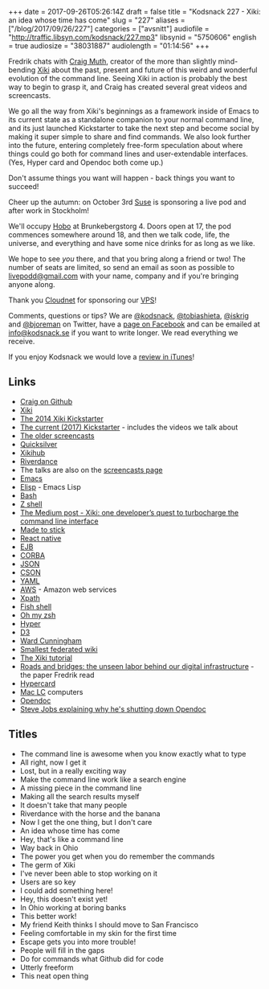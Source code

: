 +++
date = 2017-09-26T05:26:14Z
draft = false
title = "Kodsnack 227 - Xiki: an idea whose time has come"
slug = "227"
aliases = ["/blog/2017/09/26/227"]
categories = ["avsnitt"]
audiofile = "http://traffic.libsyn.com/kodsnack/227.mp3"
libsynid = "5750606"
english = true
audiosize = "38031887"
audiolength = "01:14:56"
+++

Fredrik chats with [Craig Muth](https://github.com/trogdoro), creator of the more than slightly mind-bending [Xiki](http://xiki.org/) about the past, present and future of this weird and wonderful evolution of the command line. Seeing Xiki in action is probably the best way to begin to grasp it, and Craig has created several great videos and screencasts.

We go all the way from Xiki's beginnings as a framework inside of Emacs to its current state as a standalone companion to your normal command line, and its just launched Kickstarter to take the next step and become social by making it super simple to share and find commands. We also look further into the future, entering completely free-form speculation about where things could go both for command lines and user-extendable interfaces. (Yes, Hyper card and Opendoc both come up.)

Don't assume things you want will happen - back things you want to succeed!

Cheer up the autumn: on October 3rd [Suse](https://www.suse.com/) is sponsoring a live pod and after work in Stockholm! 

We'll occupy [Hobo](https://hobo.se/sv/) at Brunkebergstorg 4. Doors open at 17, the pod commences somewhere around 18, and then we talk code, life, the universe, and everything and have some nice drinks for as long as we like.

We hope to see *you* there, and that you bring along a friend or two! The number of seats are limited, so send an email as soon as possible to [livepodd@gmail.com](mailto:livepodd@gmail.com) with your name, company and if you're bringing anyone along.

Thank you [Cloudnet](http://www.cloudnet.se) for sponsoring our [VPS](http://en.wikipedia.org/wiki/Virtual_private_server)!

Comments, questions or tips? We are [@kodsnack](https://www.twitter.com/kodsnack), [@tobiashieta](https://www.twitter.com/tobiashieta), [@iskrig](https://www.twitter.com/iskrig) and [@bjoreman](https://www.twitter.com/bjoreman) on Twitter, have a [page on Facebook](https://www.facebook.com/kodsnack) and can be emailed at [info@kodsnack.se](mailto:info@kodsnack.se) if you want to write longer. We read everything we receive.

If you enjoy Kodsnack we would love a [review in iTunes](http://itunes.apple.com/se/podcast/kodsnack/id561631498?l=en)!

## Links ##
* [Craig on Github](https://github.com/trogdoro)
* [Xiki](http://xiki.org/)
* [The 2014 Xiki Kickstarter](https://www.kickstarter.com/projects/xiki/xiki-the-command-revolution)
* [The current (2017) Kickstarter](https://www.kickstarter.com/projects/xiki/xikihub-the-social-command-line) - includes the videos we talk about
* [The older screencasts](http://xiki.org/screencasts/)
* [Quicksilver](https://qsapp.com/)
* [Xikihub](http://xiki.com/)
* [Riverdance](https://en.wikipedia.org/wiki/Riverdance)
* The talks are also on the [screencasts page](http://xiki.org/screencasts/)
* [Emacs](https://en.wikipedia.org/wiki/Emacs)
* [Elisp](https://en.wikipedia.org/wiki/Emacs_Lisp) - Emacs Lisp
* [Bash](https://en.wikipedia.org/wiki/Bash_%28Unix_shell%29)
* [Z shell](https://en.wikipedia.org/wiki/Z_shell)
* [The Medium post - Xiki: one developer’s quest to turbocharge the command line interface](https://medium.freecodecamp.org/xiki-one-developers-quest-to-turbocharge-the-command-line-interface-b68e5345788d)
* [Made to stick](https://www.amazon.com/Made-Stick-Ideas-Survive-Others/dp/1400064287)
* [React native](https://facebook.github.io/react-native/)
* [EJB](https://en.wikipedia.org/wiki/Enterprise_JavaBeans)
* [CORBA](https://en.wikipedia.org/wiki/Common_Object_Request_Broker_Architecture)
* [JSON](https://en.wikipedia.org/wiki/JSON)
* [CSON](https://github.com/bevry/cson)
* [YAML](https://en.wikipedia.org/wiki/YAML)
* [AWS](https://en.wikipedia.org/wiki/Amazon_Web_Services) - Amazon web services
* [Xpath](https://en.wikipedia.org/wiki/XPath)
* [Fish shell](https://fishshell.com/)
* [Oh my zsh](http://ohmyz.sh/)
* [Hyper](https://hyper.is/)
* [D3](https://d3js.org/)
* [Ward Cunningham](https://twitter.com/WardCunningham)
* [Smallest federated wiki](http://wardcunningham.github.io/)
* [The Xiki tutorial](http://xiki.com/@xiki/tutorial)
* [Roads and bridges: the unseen labor behind our digital infrastructure](http://www.fordfoundation.org/library/reports-and-studies/roads-and-bridges-the-unseen-labor-behind-our-digital-infrastructure) - the paper Fredrik read
* [Hypercard](https://en.wikipedia.org/wiki/HyperCard)
* [Mac LC](https://en.wikipedia.org/wiki/Macintosh_LC) computers
* [Opendoc](https://en.wikipedia.org/wiki/OpenDoc)
* [Steve Jobs explaining why he's shutting down Opendoc](https://mikecanex.wordpress.com/2011/06/08/wwdc-1997-video-steve-jobs-handles-a-public-insult/)

## Titles ##
* The command line is awesome when you know exactly what to type
* All right, now I get it
* Lost, but in a really exciting way
* Make the command line work like a search engine
* A missing piece in the command line
* Making all the search results myself
* It doesn't take that many people
* Riverdance with the horse and the banana
* Now I get the one thing, but I don't care
* An idea whose time has come
* Hey, that's like a command line
* Way back in Ohio
* The power you get when you do remember the commands
* The germ of Xiki
* I've never been able to stop working on it
* Users are so key
* I could add something here!
* Hey, this doesn't exist yet!
* In Ohio working at boring banks
* This better work!
* My friend Keith thinks I should move to San Francisco
* Feeling comfortable in my skin for the first time
* Escape gets you into more trouble!
* People will fill in the gaps
* Do for commands what Github did for code
* Utterly freeform
* This neat open thing
